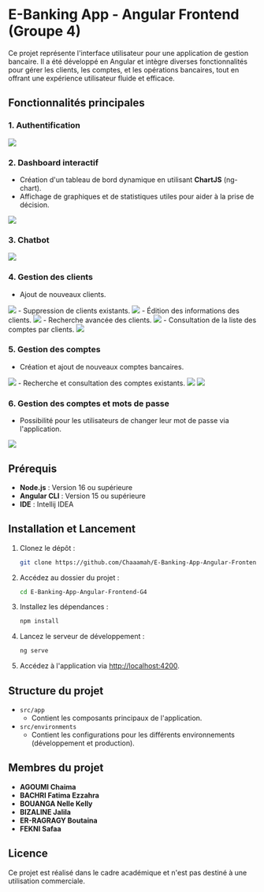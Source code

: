 # E-Banking App - Angular Frontend (Groupe 4)

Ce projet représente l'interface utilisateur pour une application de gestion bancaire. Il a été développé en Angular et intègre diverses fonctionnalités pour gérer les clients, les comptes, et les opérations bancaires, tout en offrant une expérience utilisateur fluide et efficace.

## Fonctionnalités principales

### 1. Authentification
<img src="Captures/img.png">

### 2. Dashboard interactif
- Création d'un tableau de bord dynamique en utilisant **ChartJS** (ng-chart).
- Affichage de graphiques et de statistiques utiles pour aider à la prise de décision.
<img src="Captures/img_1.png">

### 3. Chatbot
<img src="Captures/img_11.png">

### 4. Gestion des clients
- Ajout de nouveaux clients.
<img src="Captures/img_6.png">
- Suppression de clients existants.
<img src="Captures/img_7.png">
- Édition des informations des clients.
<img src="Captures/img_8.png">
- Recherche avancée des clients.
<img src="Captures/img_9.png">
- Consultation de la liste des comptes par clients.
<img src="Captures/img_10.png">

### 5. Gestion des comptes
- Création et ajout de nouveaux comptes bancaires.
<img src="Captures/img_3.png">
- Recherche et consultation des comptes existants.
<img src="Captures/img_4.png">
<img src="Captures/img_5.png">

### 6. Gestion des comptes et mots de passe
- Possibilité pour les utilisateurs de changer leur mot de passe via l'application.
<img src="Captures/img_2.png">

## Prérequis

- **Node.js** : Version 16 ou supérieure
- **Angular CLI** : Version 15 ou supérieure
- **IDE** : Intellij IDEA

## Installation et Lancement

1. Clonez le dépôt :
   ```bash
   git clone https://github.com/Chaaamah/E-Banking-App-Angular-Frontend-G4.git
   ```
2. Accédez au dossier du projet :
   ```bash
   cd E-Banking-App-Angular-Frontend-G4
   ```
3. Installez les dépendances :
   ```bash
   npm install
   ```
4. Lancez le serveur de développement :
   ```bash
   ng serve
   ```
5. Accédez à l'application via [http://localhost:4200](http://localhost:4200).

## Structure du projet

- `src/app`
  - Contient les composants principaux de l'application.
- `src/environments`
  - Contient les configurations pour les différents environnements (développement et production).

## Membres du projet

- **AGOUMI Chaima**
- **BACHRI Fatima Ezzahra**
- **BOUANGA Nelle Kelly**
- **BIZALINE Jalila**
- **ER-RAGRAGY Boutaina**
- **FEKNI Safaa**

## Licence

Ce projet est réalisé dans le cadre académique et n'est pas destiné à une utilisation commerciale.
